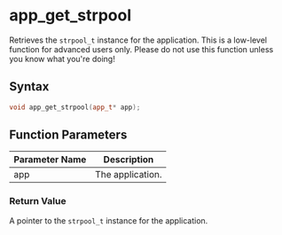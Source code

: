 # app_get_strpool

Retrieves the `strpool_t` instance for the application. This is a low-level function for advanced users only. Please do not use this function unless you know what you're doing!

## Syntax

```cpp
void app_get_strpool(app_t* app);
```

## Function Parameters

Parameter Name | Description
--- | ---
app | The application.

### Return Value

A pointer to the `strpool_t` instance for the application.
